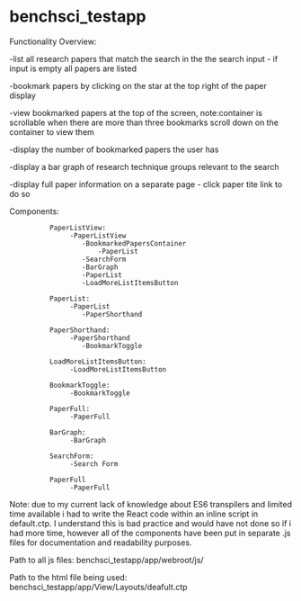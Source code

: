 # benchsci_testapp


Functionality Overview:

  -list all research papers that match the search in the the search input - if input is empty all papers are listed
  
  -bookmark papers by clicking on the star at the top right of the paper display
  
  -view bookmarked papers at the top of the screen, note:container is scrollable when there are more than three bookmarks scroll down on the container to view them
  
  -display the number of bookmarked papers the user has
  
  -display a bar graph of research technique groups relevant to the search
  
  -display full paper information on a separate page - click paper tite link to do so
  
  
  
Components:
              
              PaperListView:
                   -PaperListView
                      -BookmarkedPapersContainer 
                          -PaperList 
                      -SearchForm
                      -BarGraph
                      -PaperList 
                      -LoadMoreListItemsButton 

              PaperList:
                   -PaperList
                      -PaperShorthand
              
              PaperShorthand:
                   -PaperShorthand
                      -BookmarkToggle

              LoadMoreListItemsButton:
                   -LoadMoreListItemsButton
                   
              BookmarkToggle:
                   -BookmarkToggle
                   
              PaperFull:
                   -PaperFull
              
              BarGraph:
                   -BarGraph
                   
              SearchForm:
                   -Search Form
                   
              PaperFull
                   -PaperFull
                   
                   



Note: due to my current lack of knowledge about ES6 transpilers and limited time available i had to write the React code within an inline script in default.ctp. I understand this is bad practice and would have not done so if i had more time, however all of the components have been put in separate .js files for documentation and readability purposes.  

Path to all js files: benchsci_testapp/app/webroot/js/

Path to the html file being used: benchsci_testapp/app/View/Layouts/deafult.ctp
